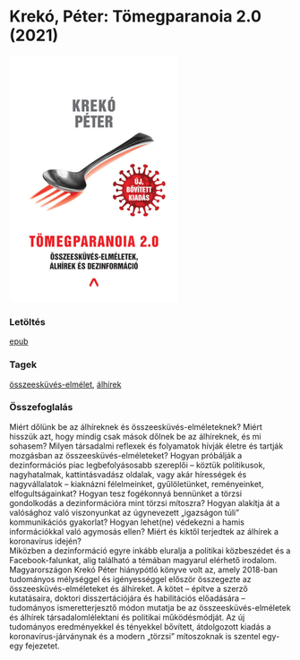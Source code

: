 # <a name="id_1515">Krekó, Péter: Tömegparanoia 2.0 (2021)</a>
<img src="https://github.com/BercziSandor/calibre_lib/raw/main/libs/main/Kreko%2C%20Peter/Tomegparanoia%202.0%20%281515%29/cover.jpg" alt="cover" width="300"/>

### Letöltés
[epub](https://github.com/BercziSandor/calibre_lib/raw/main/libs/main/Kreko%2C%20Peter/Tomegparanoia%202.0%20%281515%29/Tomegparanoia%202.0%20-%20Kreko%2C%20Peter.epub)

### Tagek
[összeesküvés-elmélet](https://github.com/berczisandor/calibre_lib/blob/main/main/_tags/%c3%b6sszeesk%c3%bcv%c3%a9s-elm%c3%a9let.md), [álhírek](https://github.com/berczisandor/calibre_lib/blob/main/main/_tags/%c3%a1lh%c3%adrek.md)

### Összefoglalás
<div>
<p>Miért ​dőlünk be az álhíreknek és összeesküvés-elméleteknek? Miért hisszük azt, hogy mindig csak mások dőlnek be az álhíreknek, és mi sohasem? Milyen társadalmi reflexek és folyamatok hívják életre és tartják mozgásban az összeesküvés-elméleteket? Hogyan próbálják a dezinformációs piac legbefolyásosabb szereplői – köztük politikusok, nagyhatalmak, kattintásvadász oldalak, vagy akár hírességek és nagyvállalatok – kiaknázni félelmeinket, gyűlöletünket, reményeinket, elfogultságainkat? Hogyan tesz fogékonnyá bennünket a törzsi gondolkodás a dezinformációra mint törzsi mítoszra? Hogyan alakítja át a valósághoz való viszonyunkat az úgynevezett „igazságon túli” kommunikációs gyakorlat? Hogyan lehet(ne) védekezni a hamis információkkal való agymosás ellen? Miért és kiktől terjedtek az álhírek a koronavírus idején?<br>Miközben a dezinformáció egyre inkább eluralja a politikai közbeszédet és a Facebook-falunkat, alig található a témában magyarul elérhető irodalom. Magyarországon Krekó Péter hiánypótló könyve volt az, amely 2018-ban tudományos mélységgel és igényességgel először összegezte az összeesküvés-elméleteket és álhíreket. A kötet – építve a szerző kutatásaira, doktori disszertációjára és habilitációs előadására – tudományos ismeretterjesztő módon mutatja be az összeesküvés-elméletek és álhírek társadalomlélektani és politikai működésmódját. Az új tudományos eredményekkel és tényekkel bővített, átdolgozott kiadás a koronavírus-járványnak és a modern „törzsi” mítoszoknak is szentel egy-egy fejezetet.</p></div>


